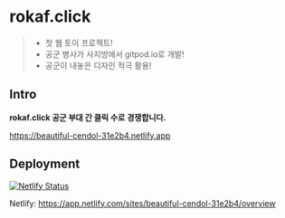 # rokaf.click

> - 첫 웹 토이 프로젝트!
> - 공군 병사가 사지방에서 gitpod.io로 개발!
> - 공군이 내놓은 디자인 적극 활용!

## Intro

**rokaf.click 공군 부대 간 클릭 수로 경쟁합니다.**

https://beautiful-cendol-31e2b4.netlify.app

## 


## Deployment

[![Netlify Status](https://api.netlify.com/api/v1/badges/6886a8b4-fae3-4ee8-ac84-131e31f17f90/deploy-status)](https://app.netlify.com/sites/beautiful-cendol-31e2b4/deploys)

Netlify: https://app.netlify.com/sites/beautiful-cendol-31e2b4/overview
